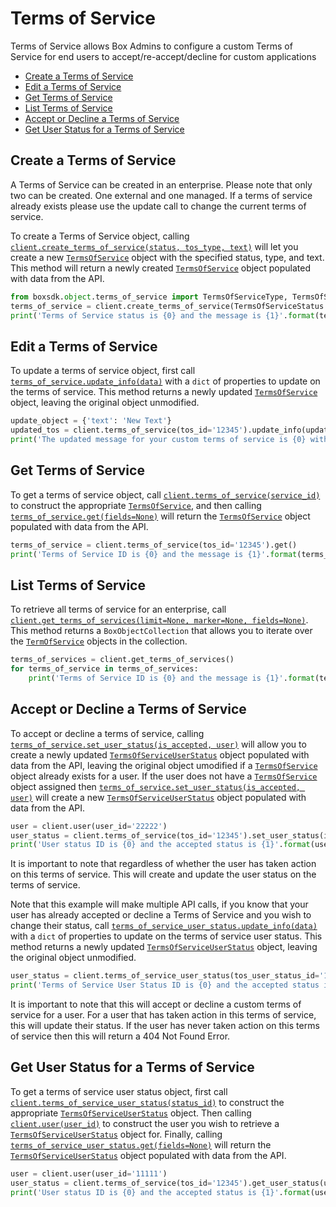 Terms of Service
================

Terms of Service allows Box Admins to configure a custom Terms of Service for end users to
accept/re-accept/decline for custom applications

<!-- START doctoc generated TOC please keep comment here to allow auto update -->
<!-- DON'T EDIT THIS SECTION, INSTEAD RE-RUN doctoc TO UPDATE -->


- [Create a Terms of Service](#create-a-terms-of-service)
- [Edit a Terms of Service](#edit-a-terms-of-service)
- [Get Terms of Service](#get-terms-of-service)
- [List Terms of Service](#list-terms-of-service)
- [Accept or Decline a Terms of Service](#accept-or-decline-a-terms-of-service)
- [Get User Status for a Terms of Service](#get-user-status-for-a-terms-of-service)

<!-- END doctoc generated TOC please keep comment here to allow auto update -->

Create a Terms of Service
-------------------------

A Terms of Service can be created in an enterprise. Please note that only two can be created. One external
and one managed. If a terms of service already exists please use the update call to change the current
terms of service.

To create a Terms of Service object, calling [`client.create_terms_of_service(status, tos_type, text)`][create] will let 
you create a new [`TermsOfService`][terms_of_service_class] object with the specified status, type, and text. This 
method will return a newly created [`TermsOfService`][terms_of_service_class] object populated with data from the API.

```python
from boxsdk.object.terms_of_service import TermsOfServiceType, TermsOfServiceStatus
terms_of_service = client.create_terms_of_service(TermsOfServiceStatus.ENABLED,TermsOfServiceType.MANAGED, 'Example Text')
print('Terms of Service status is {0} and the message is {1}'.format(terms_of_service.status, terms_of_service.text))
```

[create]: https://box-python-sdk.readthedocs.io/en/latest/boxsdk.client.html#boxsdk.client.client.Client.create_terms_of_service
[terms_of_service_class]: https://box-python-sdk.readthedocs.io/en/latest/boxsdk.object.html#boxsdk.object.terms_of_service.TermsOfService

Edit a Terms of Service
-----------------------

To update a terms of service object, first call [`terms_of_service.update_info(data)`][update_info] with a `dict` of 
properties to update on the terms of service. This method returns a newly updated [`TermsOfService`][terms_of_service] 
object, leaving the original object unmodified.

```python
update_object = {'text': 'New Text'}
updated_tos = client.terms_of_service(tos_id='12345').update_info(update_object)
print('The updated message for your custom terms of service is {0} with ID {1}'.format(updated_tos.text, updated_tos.id))
```

[terms_of_service]: https://box-python-sdk.readthedocs.io/en/latest/boxsdk.client.html#boxsdk.client.client.Client.terms_of_service
[terms_of_service_class]: https://box-python-sdk.readthedocs.io/en/latest/boxsdk.object.html#boxsdk.object.terms_of_service.TermsOfService
[update_info]: https://box-python-sdk.readthedocs.io/en/latest/boxsdk.object.html#boxsdk.object.base_object.BaseObject.update_info

Get Terms of Service
--------------------

To get a terms of service object, call [`client.terms_of_service(service_id)`][terms_of_service] to construct the 
appropriate [`TermsOfService`][terms_of_service_class], and then calling [`terms_of_service.get(fields=None)`][get] 
will return the [`TermsOfService`][terms_of_service_class] object populated with data from the API.

```python
terms_of_service = client.terms_of_service(tos_id='12345').get()
print('Terms of Service ID is {0} and the message is {1}'.format(terms_of_service.id, terms_of_service.text))
```

[terms_of_service]: https://box-python-sdk.readthedocs.io/en/latest/boxsdk.client.html#boxsdk.client.client.Client.terms_of_service
[terms_of_service_class]: https://box-python-sdk.readthedocs.io/en/latest/boxsdk.object.html#boxsdk.object.terms_of_service.TermsOfService
[get]: https://box-python-sdk.readthedocs.io/en/latest/boxsdk.object.html#boxsdk.object.base_object.BaseObject.get

List Terms of Service
---------------------

To retrieve all terms of service for an enterprise, call 
[`client.get_terms_of_services(limit=None, marker=None, fields=None)`][get_terms_of_services]. This method returns a 
`BoxObjectCollection` that allows you to iterate over the [`TermOfService`][terms_of_service_class] objects in the 
collection.

```python
terms_of_services = client.get_terms_of_services()
for terms_of_service in terms_of_services:
    print('Terms of Service ID is {0} and the message is {1}'.format(terms_of_service.id, terms_of_service.text))
```

[get_terms_of_services]: https://box-python-sdk.readthedocs.io/en/latest/boxsdk.client.html#boxsdk.client.client.Client.terms_of_service

Accept or Decline a Terms of Service
------------------------------------

To accept or decline a terms of service, calling [`terms_of_service.set_user_status(is_accepted, user)`][set_user_status] 
will allow you to create a newly updated [`TermsOfServiceUserStatus`][terms_of_service_user_status_class] object 
populated with data from the API, leaving the original object umodified if a [`TermsOfService`][terms_of_service_class] 
object already exists for a user. If the user does not have a [`TermsOfService`][terms_of_service_class] object 
assigned then [`terms_of_service.set_user_status(is_accepted, user)`][set_user_status] will create a new 
[`TermsOfServiceUserStatus`][terms_of_service_user_status_class] object populated with data from the API.

```python
user = client.user(user_id='22222')
user_status = client.terms_of_service(tos_id='12345').set_user_status(is_accepted=True, user=user)
print('User status ID is {0} and the accepted status is {1}'.format(user_status.id, user_status.is_accepted)
```

It is important to note that regardless of whether the user has taken action on this terms of service. This will create 
and update the user status on the terms of service.

Note that this example will make multiple API calls, if you know that your user has already accepted or decline a 
Terms of Service and you wish to change their status, call [`terms_of_service_user_status.update_info(data)`][update_info] 
with a `dict` of properties to update on the terms of service user status. This method returns a newly updated 
[`TermsOfServiceUserStatus`][terms_of_service_user_status_class] object, leaving the original object unmodified.

```python
user_status = client.terms_of_service_user_status(tos_user_status_id='12345').update_info({'is_accepted': True})
print('Terms of Service User Status ID is {0} and the accepted status is {1}'.format(user_status.id, user_status.is_accepted))
```

It is important to note that this will accept or decline a custom terms of service for a user. For a user that has taken 
action in this terms of service, this will update their status. If the user has never taken action on this terms of 
service then this will return a 404 Not Found Error.

[terms_of_service_user_status_class]: https://box-python-sdk.readthedocs.io/en/latest/boxsdk.object.html#boxsdk.object.terms_of_service_user_status.TermsOfServiceUserStatus
[user]: https://box-python-sdk.readthedocs.io/en/latest/boxsdk.client.html#boxsdk.client.client.Client.user
[set_user_status]: https://box-python-sdk.readthedocs.io/en/latest/boxsdk.object.html#boxsdk.object.terms_of_service.TermsOfService.set_user_status
[terms_of_service_user_status]: https://box-python-sdk.readthedocs.io/en/latest/boxsdk.object.html#boxsdk.client.Client.terms_of_service_user_status
[update_info]: https://box-python-sdk.readthedocs.io/en/latest/boxsdk.object.html#boxsdk.object.base_object.BaseObject.update_info

Get User Status for a Terms of Service
-------------------------------------

To get a terms of service user status object, first call 
[`client.terms_of_service_user_status(status_id)`][terms_of_service_user_status] 
to construct the appropriate [`TermsOfServiceUserStatus`][terms_of_service_user_status_class] object. Then calling 
[`client.user(user_id)`][user] to construct the user you wish to retrieve a 
[`TermsOfServiceUserStatus`][terms_of_service_user_status_class] object for. Finally, calling 
[`terms_of_service_user_status.get(fields=None)`][get] will return the 
[`TermsOfServiceUserStatus`][terms_of_service_user_status_class] object populated with data from the API.

```python
user = client.user(user_id='11111')
user_status = client.terms_of_service(tos_id='12345').get_user_status(user)
print('User status ID is {0} and the accepted status is {1}'.format(user_status.id, user_status.is_accepted)
```

[user]: https://box-python-sdk.readthedocs.io/en/latest/boxsdk.client.html#boxsdk.client.client.Client.user
[get]: https://box-python-sdk.readthedocs.io/en/latest/boxsdk.object.html#boxsdk.object.base_object.BaseObject.get
